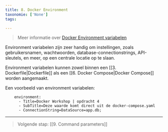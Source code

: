 ```yaml
---
title: 8. Docker Environment
taxonomie: ['None']
tags:

---
```



> Meer informatie over [Docker Environment variabelen](https://docs.docker.com/compose/environment-variables/set-environment-variables/)

Environment variabelen zijn zeer handig om instellingen, zoals gebruikersnamen, wachtwoorden, database-connectionstrings, API-sleutels, en meer, op een centrale locatie op te slaan. 

Environment variabelen kunnen zowel binnen een [[3. Dockerfile|Dockerfile]] als een [[6. Docker Compose|Docker Compose]] worden aangemaakt.

Een voorbeeld van environment variabelen:
```
    environment:
      - Title=Docker Workshop | opdracht 4
      - SubTitle=Deze waarde komt direct uit de docker-compose.yaml
      - ConnectionString=DataSource=app.db;
```

---
> Volgende stap: [[9. Command parameters]]